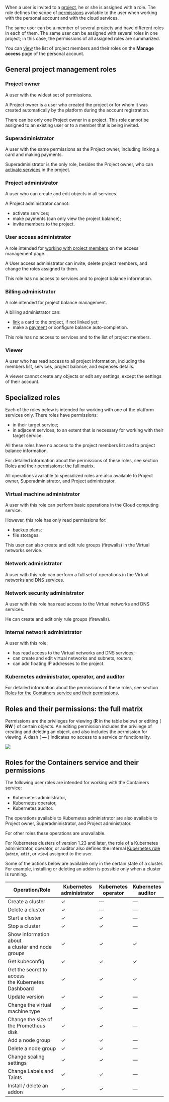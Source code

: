 When a user is invited to a [project](../projects), he or she is assigned with a role. The role defines the scope of [permissions](#roles-and-their-permissions) available to the user when working with the personal account and with the cloud services.

The same user can be a member of several projects and have different roles in each of them. The same user can be assigned with several roles in one project; in this case, the permissions of all assigned roles are summarized.

You can [view](../../instructions/project-settings/access-manage) the list of project members and their roles on the **Manage access** page of the personal account.

## General project management roles

### Project owner

A user with the widest set of permissions.

A Project owner is a user who created the project or for whom it was created automatically by the platform during the account registration.

There can be only one Project owner in a project. This role cannot be assigned to an existing user or to a member that is being invited.

### Superadministrator

A user with the same permissions as the Project owner, including linking a card and making payments.

Superadministrator is the only role, besides the Project owner, who can [activate services](../../instructions/activation) in the project.

### Project administrator

A user who can create and edit objects in all services.

A Project administrator cannot:

- activate services;
- make payments (can only view the project balance);
- invite members to the project.

### User access administrator

A role intended for [working with project members](../../instructions/project-settings/access-manage) on the access management page.

A User access administrator can invite, delete project members, and change the roles assigned to them.

This role has no access to services and to project balance information.

### Billing administrator

A role intended for project balance management.

A billing administrator can:

- [link](../../../../additionals/billing/operations/add-card) a card to the project, if not linked yet;
- make a [payment](../../../../additionals/billing/operations/payment) or configure balance auto-completion.

This role has no access to services and to the list of project members.

### Viewer

A user who has read access to all project information, including the members list, services, project balance, and expenses details.

A viewer cannot create any objects or edit any settings, except the settings of their account.

## Specialized roles

Each of the roles below is intended for working with one of the platform services only. There roles have permissions:

- in their target service;
- in adjacent services, to an extent that is necessary for working with their target service.

All these roles have no access to the project members list and to project balance information.

For detailed information about the permissions of these roles, see section [Roles and their permissions: the full matrix](#roles-and-their-permissions--the-full-matrix).

All operations available to specialized roles are also available to Project owner, Superadministrator, and Project administrator.

### Virtual machine administrator

A user with this role can perform basic operations in the Cloud computing service.

However, this role has only read permissions for:

- backup plans;
- file storages.

This user can also create and edit rule groups (firewalls) in the Virtual networks service.

### Network administrator

A user with this role can perform a full set of operations in the Virtual networks and DNS services.

### Network security administrator

A user with this role has read access to the Virtual networks and DNS services.

He can create and edit only rule groups (firewalls).

### Internal network administrator

A user with this role:

- has read access to the Virtual networks and DNS services;
- can create and edit virtual networks and subnets, routers;
- can add floating IP addresses to the project.

### Kubernetes administrator, operator, and auditor

For detailed information about the permissions of these roles, see section [Roles for the Containers service and their permissions](#roles-for-the-containers-service-and-their-permissions).

## Roles and their permissions: the full matrix

Permissions are the privileges for viewing (**R** in the table below) or editing ( **RW** ) of certain objects. An editing permission includes the privilege of creating and deleting an object, and also includes the permission for viewing. A dash ( **—** ) indicates no access to a service or functionality.

![](./assets/roles_and_permissions_en.png)

## Roles for the Containers service and their permissions

The following user roles are intended for working with the Сontainers service:

- Kubernetes administrator,
- Kubernetes operator,
- Kubernetes auditor.

The operations available to Kubernetes administrator are also available to Project owner, Superadministrator, and Project administrator.

For other roles these operations are unavailable.

For Kubernetes clusters of version 1.23 and later, the role of a Kubernetes administrator, operator, or auditor also defines the internal [Kubernetes role](https://kubernetes.io/docs/reference/access-authn-authz/rbac/#user-facing-roles) (`admin`, `edit`, or `view`) assigned to the user.

<info>

Some of the actions below are available only in the certain state of a cluster. For example, installing or deleting an addon is possible only when a cluster is running.

</info>

<!-- prettier-ignore -->
| Operation/Role |  Kubernetes<br>administrator | Kubernetes<br>operator | Kubernetes<br>auditor |
| --------------| --------------------------- | ---------------------- | --------------------- |
| Create a cluster                                            | &#10003;  | —  | —                |
| Delete a cluster                                            | &#10003;  | —  | —                |
| Start a cluster                                             | &#10003;  | &#10003;  | —                |
| Stop a cluster                                              | &#10003;  | &#10003;  | —                |
| Show information about<br>a cluster and node groups         | &#10003;  | &#10003;  | &#10003;                |
| Get kubeconfig                                            | &#10003;  | &#10003;  | &#10003;                |
| Get the secret to access<br>the Kubernetes Dashboard      | &#10003;  | &#10003;  | &#10003;                |
| Update version                                            | &#10003;  | &#10003;  | —                |
| Change the virtual machine type                               | &#10003;  | &#10003;  | —                |
| Change the size of the Prometheus disk                    | &#10003;  | &#10003;  | —                |
| Add a node group                                            | &#10003;  | &#10003;  | —                |
| Delete a node group                                         | &#10003;  | &#10003;  | —                |
| Change scaling settings                                   | &#10003;  | &#10003;  | —     |
| Change Labels and Taints                                  | &#10003;  | &#10003;  | —     |
| Install / delete an addon | &#10003; | &#10003; | — |
<!-- prettier-ignore -->
